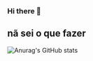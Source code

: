 ### Hi there 👋

<h2> nã sei o que fazer</h2>

![Anurag's GitHub stats](https://github-readme-stats.vercel.app/api?username=luisdpalha&show_icons=true&theme=radical)
